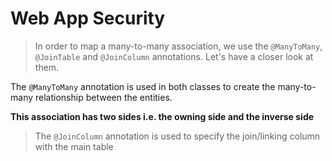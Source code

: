 # Web App Security

> In order to map a many-to-many association, we use the `@ManyToMany`, `@JoinTable` and `@JoinColumn` annotations. Let's have a closer look at them.

The `@ManyToMany` annotation is used in both classes to create the many-to-many relationship between the entities.

**This association has two sides i.e. the owning side and the inverse side**

> The `@JoinColumn` annotation is used to specify the join/linking column with the main table

